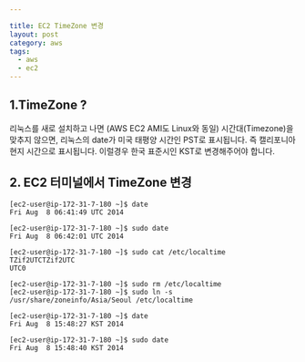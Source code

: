 ```yaml
---

title: EC2 TimeZone 변경
layout: post 
category: aws 
tags: 
  - aws
  - ec2
---
```


## 1.TimeZone ?

리눅스를 새로 설치하고 나면 (AWS EC2 AMI도 Linux와 동일) 시간대(Timezone)을 맞추지 않으면, 리눅스의 date가 미국 태평양 시간인 PST로 표시됩니다. 즉 캘리포니아 현지 시간으로 표시됩니다. 이럴경우 한국 표준시인 KST로 변경해주어야 합니다.

## 2. EC2 터미널에서 TimeZone 변경
```
[ec2-user@ip-172-31-7-180 ~]$ date
Fri Aug  8 06:41:49 UTC 2014

[ec2-user@ip-172-31-7-180 ~]$ sudo date
Fri Aug  8 06:42:01 UTC 2014

[ec2-user@ip-172-31-7-180 ~]$ sudo cat /etc/localtime
TZif2UTCTZif2UTC
UTC0

[ec2-user@ip-172-31-7-180 ~]$ sudo rm /etc/localtime
[ec2-user@ip-172-31-7-180 ~]$ sudo ln -s /usr/share/zoneinfo/Asia/Seoul /etc/localtime

[ec2-user@ip-172-31-7-180 ~]$ date
Fri Aug  8 15:48:27 KST 2014

[ec2-user@ip-172-31-7-180 ~]$ sudo date
Fri Aug  8 15:48:40 KST 2014


```

